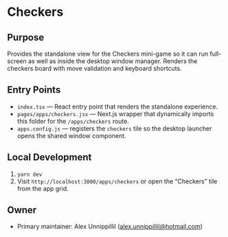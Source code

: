 # Checkers

## Purpose
Provides the standalone view for the Checkers mini-game so it can run full-screen as well as inside the desktop window manager. Renders the checkers board with move validation and keyboard shortcuts.

## Entry Points
- `index.tsx` — React entry point that renders the standalone experience.
- `pages/apps/checkers.jsx` — Next.js wrapper that dynamically imports this folder for the `/apps/checkers` route.
- `apps.config.js` — registers the `checkers` tile so the desktop launcher opens the shared window component.

## Local Development
1. `yarn dev`
2. Visit `http://localhost:3000/apps/checkers` or open the “Checkers” tile from the app grid.

## Owner
- Primary maintainer: Alex Unnippillil (alex.unnippillil@hotmail.com)
